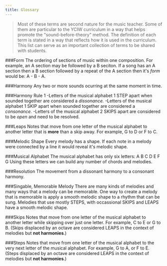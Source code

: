 ```yaml
---
title: Glossary
---
```


>Most of these terms are second nature for the music teacher. Some of them are particular to the YCIW curriculum in a way that helps promote the "sound-before-theory" method. The definition of each term is stated in a way that reflects how it is used in the curriculum. This list can serve as an important collection of terms to be shared with students. 


###Form
The ordering of sections of music within one composition. For example, an A section may be followed by a B seciton. If a song has an A section then a B section followed by a repeat of the A section then it's *form* would be: A - B - A.


###Harmony
Any two or more sounds ocurring at the same moment in time. 

###Harmony Rule 1
-Letters of the musical alphabet 1 STEP apart when sounded together are considered a *dissonance.*
-Letters of the musical alphabet 1 SKIP apart when sounded together are considered a *consonance.*
-Letters of the musical alphabet 2 SKIPS apart are considered to be *open* and need to be resolved. 



###Leaps
Notes that move from one letter of the musical alphabet to another letter that is **more** than a skip away. For example, G to D or F to C. 


###Melodic Shape
Every melody has a shape. If each note in a melody were connected by a line it would reveal it's melodic shape. 

###Musical Alphabet
The musical alphabet has only six letters: A B C D E F G  Using these letters we can build any number of chords and melodies.


###Resolution
The movement from a dissonant harmony to a consonant harmony. 


###Singable, Memorable Melody
There are many kinds of melodies and many ways that a melody can be memorable. One way to create a melody that is memorable is apply a smooth melodic shape to a rhythm that can be sung. Melodies that use mostly STEPS, with occassional SKIPS and LEAPS have a smooth melodic shape. 


###Skips
Notes that move from one letter of the musical alphabet to another letter while skipping over just one letter. For example, C to E or G to B. (Skips displaced by an octave are considered LEAPS in the context of melodies but **not harmonies**.)


###Steps
Notes that move from one letter of the musical alphabet to the very next letter of the musical alphabet. For example, G to A, or F to E.  (Steps displaced by an octave are considered LEAPS in the context of melodies but **not harmonies**.)




